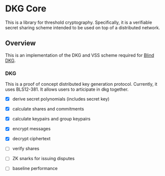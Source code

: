 # DKG Core

This is a library for threshold cryptography. Specifically, it is a verifiable secret sharing scheme intended to be used on top of a distributed network.

## Overview

This is an implementation of the DKG and VSS scheme required for [Blind DKG]().

### DKG
This is a proof of concept distributed key generation protocol. Currently, it uses BLS12-381. It allows users to articipate in dkg together.

- [x] derive secret polynomials (includes secret key)
- [x] calculate shares and commitments
- [x] calculate keypairs and group keypairs
- [x] encrypt messages
- [x] decrypt ciphertext
- [ ] verify shares
- [ ] ZK snarks for issuing disputes
- [ ] baseline performance


